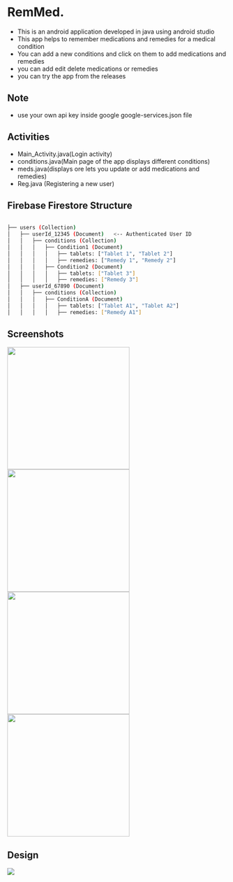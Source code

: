 # RemMed.
- This is an android application developed in java using android studio
- This app helps to remember medications and remedies for a medical condition
- You can add a new conditions and click on them to add medications and remedies
- you can add edit delete medications or remedies
- you can try the app from the releases
## Note
- use your own api key inside google google-services.json file
## Activities
- Main_Activity.java(Login activity)
- conditions.java(Main page of the app displays different conditions)
- meds.java(displays ore lets you update or add medications and remedies)
- Reg.java (Registering a new user)

## Firebase Firestore Structure

```bash

├── users (Collection)  
│   ├── userId_12345 (Document)   <-- Authenticated User ID  
│   │   ├── conditions (Collection)  
│   │   │   ├── Condition1 (Document)  
│   │   │   │   ├── tablets: ["Tablet 1", "Tablet 2"]  
│   │   │   │   ├── remedies: ["Remedy 1", "Remedy 2"]  
│   │   │   ├── Condition2 (Document)  
│   │   │   │   ├── tablets: ["Tablet 3"]  
│   │   │   │   ├── remedies: ["Remedy 3"]  
│   ├── userId_67890 (Document)  
│   │   ├── conditions (Collection)  
│   │   │   ├── ConditionA (Document)  
│   │   │   │   ├── tablets: ["Tablet A1", "Tablet A2"]  
│   │   │   │   ├── remedies: ["Remedy A1"]  

```

## Screenshots
<img src="https://github.com/user-attachments/assets/9e0f2789-ffe2-40e5-80e8-a916452d163b" width="280" />
<img src="https://github.com/user-attachments/assets/5b3817c4-19ab-4ae3-93a4-1d15292ef99b" width="280" />
<img src="https://github.com/user-attachments/assets/7dff8244-0adf-4e19-b58a-5dc1d246ed7a" width="280" />
<img src="https://github.com/user-attachments/assets/48aa8101-cae4-480c-a74d-c0595f4e9f13" width="280" />

## Design
<img src="https://github.com/user-attachments/assets/2f24ccbb-34fb-4dec-8728-960b915a0094"/>

